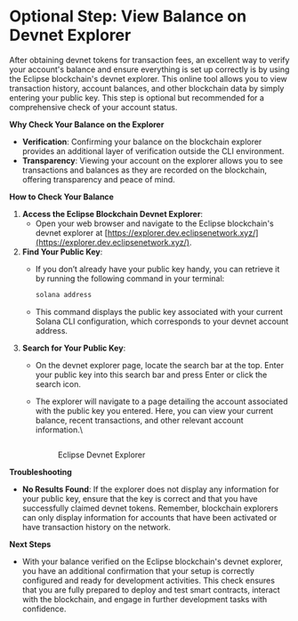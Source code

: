 # Optional Step: View Balance on Devnet Explorer

After obtaining devnet tokens for transaction fees, an excellent way to verify your account's balance and ensure everything is set up correctly is by using the Eclipse blockchain's devnet explorer. This online tool allows you to view transaction history, account balances, and other blockchain data by simply entering your public key. This step is optional but recommended for a comprehensive check of your account status.

**Why Check Your Balance on the Explorer**

* **Verification**: Confirming your balance on the blockchain explorer provides an additional layer of verification outside the CLI environment.
* **Transparency**: Viewing your account on the explorer allows you to see transactions and balances as they are recorded on the blockchain, offering transparency and peace of mind.

**How to Check Your Balance**

1. **Access the Eclipse Blockchain Devnet Explorer**:
   * Open your web browser and navigate to the Eclipse blockchain's devnet explorer at [https://explorer.dev.eclipsenetwork.xyz/](https://explorer.dev.eclipsenetwork.xyz/).
2. **Find Your Public Key**:
   *   If you don’t already have your public key handy, you can retrieve it by running the following command in your terminal:

       ```bash
       solana address
       ```
   * This command displays the public key associated with your current Solana CLI configuration, which corresponds to your devnet account address.
3. **Search for Your Public Key**:
   * On the devnet explorer page, locate the search bar at the top. Enter your public key into this search bar and press Enter or click the search icon.
   *   The explorer will navigate to a page detailing the account associated with the public key you entered. Here, you can view your current balance, recent transactions, and other relevant account information.\


       <figure><img src="https://lh7-us.googleusercontent.com/Iu4JvARqrw5nPl64k3XIAxpBwnLkZijT3lo-Xucjajd8S6Ifj1rD9U-ypiW-l6VDiFL_AV-ECoZF0yFfxf8Eq_yEHM_dO9pG4T6PMm64kUonL59B9we-3Z_WE0fpticq6q-5xEnSX91i-Ki-CgbIcf4" alt=""><figcaption><p>Eclipse Devnet Explorer</p></figcaption></figure>

**Troubleshooting**

* **No Results Found**: If the explorer does not display any information for your public key, ensure that the key is correct and that you have successfully claimed devnet tokens. Remember, blockchain explorers can only display information for accounts that have been activated or have transaction history on the network.

**Next Steps**

* With your balance verified on the Eclipse blockchain's devnet explorer, you have an additional confirmation that your setup is correctly configured and ready for development activities. This check ensures that you are fully prepared to deploy and test smart contracts, interact with the blockchain, and engage in further development tasks with confidence.
